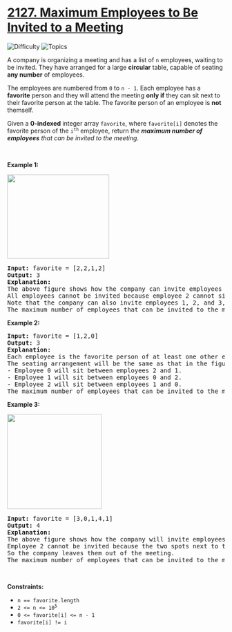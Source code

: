 # [2127. Maximum Employees to Be Invited to a Meeting](https://leetcode.com/problems/maximum-employees-to-be-invited-to-a-meeting)

![Difficulty](https://img.shields.io/badge/Difficulty-Hard-blue.svg) ![Topics](https://img.shields.io/badge/Topics-Depth%20First%20Search,%20Graph,%20Topological%20Sort-orange.svg)
<br/>

<p>A company is organizing a meeting and has a list of <code>n</code> employees, waiting to be invited. They have arranged for a large <strong>circular</strong> table, capable of seating <strong>any number</strong> of employees.</p>

<p>The employees are numbered from <code>0</code> to <code>n - 1</code>. Each employee has a <strong>favorite</strong> person and they will attend the meeting <strong>only if</strong> they can sit next to their favorite person at the table. The favorite person of an employee is <strong>not</strong> themself.</p>

<p>Given a <strong>0-indexed</strong> integer array <code>favorite</code>, where <code>favorite[i]</code> denotes the favorite person of the <code>i<sup>th</sup></code> employee, return <em>the <strong>maximum number of employees</strong> that can be invited to the meeting</em>.</p>

<p>&nbsp;</p>
<p><strong class="example">Example 1:</strong></p>
<img alt="" src="https://assets.leetcode.com/uploads/2021/12/14/ex1.png" style="width: 236px; height: 195px;" />
<pre>
<strong>Input:</strong> favorite = [2,2,1,2]
<strong>Output:</strong> 3
<strong>Explanation:</strong>
The above figure shows how the company can invite employees 0, 1, and 2, and seat them at the round table.
All employees cannot be invited because employee 2 cannot sit beside employees 0, 1, and 3, simultaneously.
Note that the company can also invite employees 1, 2, and 3, and give them their desired seats.
The maximum number of employees that can be invited to the meeting is 3. 
</pre>

<p><strong class="example">Example 2:</strong></p>

<pre>
<strong>Input:</strong> favorite = [1,2,0]
<strong>Output:</strong> 3
<strong>Explanation:</strong> 
Each employee is the favorite person of at least one other employee, and the only way the company can invite them is if they invite every employee.
The seating arrangement will be the same as that in the figure given in example 1:
- Employee 0 will sit between employees 2 and 1.
- Employee 1 will sit between employees 0 and 2.
- Employee 2 will sit between employees 1 and 0.
The maximum number of employees that can be invited to the meeting is 3.
</pre>

<p><strong class="example">Example 3:</strong></p>
<img alt="" src="https://assets.leetcode.com/uploads/2021/12/14/ex2.png" style="width: 219px; height: 220px;" />
<pre>
<strong>Input:</strong> favorite = [3,0,1,4,1]
<strong>Output:</strong> 4
<strong>Explanation:</strong>
The above figure shows how the company will invite employees 0, 1, 3, and 4, and seat them at the round table.
Employee 2 cannot be invited because the two spots next to their favorite employee 1 are taken.
So the company leaves them out of the meeting.
The maximum number of employees that can be invited to the meeting is 4.
</pre>

<p>&nbsp;</p>
<p><strong>Constraints:</strong></p>

<ul>
	<li><code>n == favorite.length</code></li>
	<li><code>2 &lt;= n &lt;= 10<sup>5</sup></code></li>
	<li><code>0 &lt;= favorite[i] &lt;=&nbsp;n - 1</code></li>
	<li><code>favorite[i] != i</code></li>
</ul>

